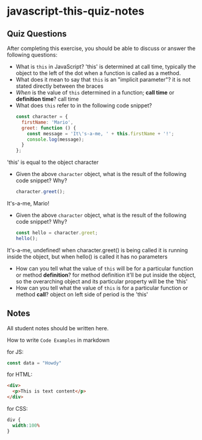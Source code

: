 # javascript-this-quiz-notes

## Quiz Questions

After completing this exercise, you should be able to discuss or answer the following questions:

- What is `this` in JavaScript?
'this' is determined at call time, typically the object to the left of the dot when a function is called as a method.
- What does it mean to say that `this` is an "implicit parameter"?
it is not stated directly between the braces
- _When_ is the value of `this` determined in a function; **call time** or **definition time**?
call time
- What does `this` refer to in the following code snippet?
    ```js
    const character = {
      firstName: 'Mario',
      greet: function () {
        const message = 'It\'s-a-me, ' + this.firstName + '!';
        console.log(message);
      }
    };
    ```
'this' is equal to the object character
- Given the above `character` object, what is the result of the following code snippet? Why?
    ```js
    character.greet();
    ```
It's-a-me, Mario!
- Given the above `character` object, what is the result of the following code snippet? Why?
    ```js
    const hello = character.greet;
    hello();
    ```
It's-a-me, undefined! when character.greet() is being called it is running inside the object, but when hello() is called it has no parameters
- How can you tell what the value of `this` will be for a particular function or method **definition**?
for method definition it'll be put inside the object, so the overarching object and its particular property will be the 'this'
- How can you tell what the value of `this` is for a particular function or method **call**?
object on left side of period is the 'this'

## Notes

All student notes should be written here.


How to write `Code Examples` in markdown

for JS:
```javascript
const data = "Howdy"
```

for HTML:
```html
<div>
  <p>This is text content</p>
</div>
```

for CSS:
```css
div {
  width:100%
}
```
